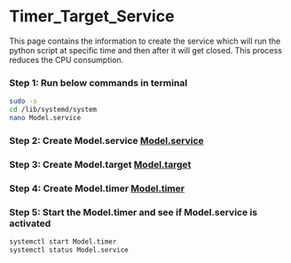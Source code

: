 # Timer_Target_Service
This page contains the information to create the service which will run the python script at specific time and then after it will get closed. This process reduces the CPU consumption.

### Step 1: Run below commands in terminal
```bash
sudo -s
cd /lib/systemd/system
nano Model.service
```
### Step 2: Create Model.service [Model.service](https://github.com/ShubhPatil95/Timer_Target_Service/blob/main/Model.service)

### Step 3: Create Model.target [Model.target](https://github.com/ShubhPatil95/Timer_Target_Service/blob/main/Model.target)

### Step 4: Create Model.timer [Model.timer](https://github.com/ShubhPatil95/Timer_Target_Service/blob/main/Model.timer)

### Step 5: Start the Model.timer and see if Model.service is activated
```bash
systemctl start Model.timer
systemctl status Model.service
```








